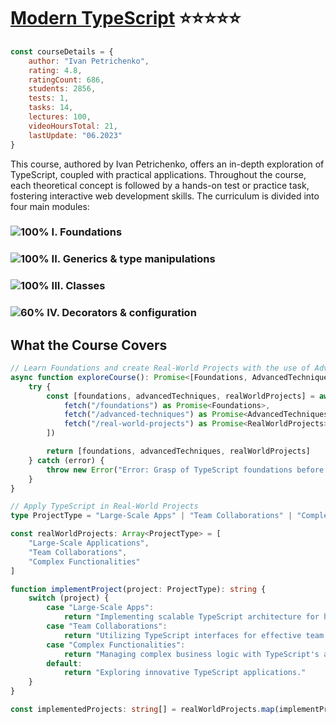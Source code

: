 # [Modern TypeScript](https://www.udemy.com/course/modern_typescript/) :star::star::star::star::star:

```javascript
const courseDetails = {
    author: "Ivan Petrichenko",
    rating: 4.8,    
    ratingCount: 686,
    students: 2856,
    tests: 1,
    tasks: 14,
    lectures: 100,
    videoHoursTotal: 21,
    lastUpdate: "06.2023"
}
```
This course, authored by Ivan Petrichenko, offers an in-depth exploration of TypeScript, coupled with practical applications. Throughout the course, each theoretical concept is followed by a hands-on test or practice task, fostering interactive web development skills. The curriculum is divided into four main modules:

### ![100%](https://geps.dev/progress/100) I. Foundations 

### ![100%](https://geps.dev/progress/100) II. Generics & type manipulations

### ![100%](https://geps.dev/progress/100) III. Classes

### ![60%](https://geps.dev/progress/60) IV. Decorators & configuration

## What the Course Covers

```typescript
// Learn Foundations and create Real-World Projects with the use of Advanced Techniques
async function exploreCourse(): Promise<[Foundations, AdvancedTechniques, RealWorldProjects]> {
    try {
        const [foundations, advancedTechniques, realWorldProjects] = await Promise.all([
            fetch("/foundations") as Promise<Foundations>,
            fetch("/advanced-techniques") as Promise<AdvancedTechniques>,
            fetch("/real-world-projects") as Promise<RealWorldProjects>
        ])

        return [foundations, advancedTechniques, realWorldProjects]
    } catch (error) {
        throw new Error("Error: Grasp of TypeScript foundations before advancing further")
    }
}

// Apply TypeScript in Real-World Projects
type ProjectType = "Large-Scale Apps" | "Team Collaborations" | "Complex Functionalities"

const realWorldProjects: Array<ProjectType> = [
    "Large-Scale Applications", 
    "Team Collaborations", 
    "Complex Functionalities"
]

function implementProject(project: ProjectType): string {
    switch (project) {
        case "Large-Scale Apps":
            return "Implementing scalable TypeScript architecture for high-traffic apps."
        case "Team Collaborations":
            return "Utilizing TypeScript interfaces for effective team collaboration."
        case "Complex Functionalities":
            return "Managing complex business logic with TypeScript's advanced type system."
        default:
            return "Exploring innovative TypeScript applications."
    }
}

const implementedProjects: string[] = realWorldProjects.map(implementProject)
```